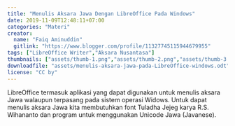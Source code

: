 ```yaml
---
title: "Menulis Aksara Jawa Dengan LibreOffice Pada Windows"
date: 2019-11-09T12:48:11+07:00
categories: "Materi"
creator: 
  name: "Faiq Aminuddin"
  gitlink: "https://www.blogger.com/profile/11327745115944679955"
tags: ["LibreOffice Writer","Aksara Nusantasa"]
thumbnails: ["assets/thumb-1.png","assets/thumb-2.png","assets/thumb-3.png"]
downloadfile: "assets/menulis-aksara-jawa-pada-LibreOffice-windows.odt"
license: "CC by"
---
```

LibreOffice termasuk aplikasi yang dapat digunakan untuk menulis aksara Jawa walaupun terpasang pada sistem operasi Widows.<!--more-->
Untuk dapat menulis aksara Jawa kita membutuhkan font Tuladha Jejeg karya R.S. Wihananto dan program untuk menggunakan  Unicode Jawa (Javanese).
<!--silakan edit bagian nama, gitlink, thumbnail, link dowload, lisensi jika diperlukan, serta deskripsi-->

